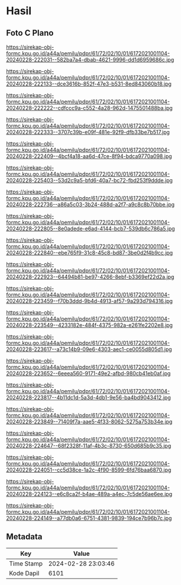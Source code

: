 # Hasil

## Foto C Plano

https://sirekap-obj-formc.kpu.go.id/a44a/pemilu/pdpr/61/72/02/10/01/6172021001104-20240228-222031--582ba7a4-dbab-4621-9996-dd1d6959686c.jpg

https://sirekap-obj-formc.kpu.go.id/a44a/pemilu/pdpr/61/72/02/10/01/6172021001104-20240228-222133--dce3616b-852f-47e3-b531-8ed843060b18.jpg

https://sirekap-obj-formc.kpu.go.id/a44a/pemilu/pdpr/61/72/02/10/01/6172021001104-20240228-222222--cdfccc9a-c552-4a28-962d-1475501488ba.jpg

https://sirekap-obj-formc.kpu.go.id/a44a/pemilu/pdpr/61/72/02/10/01/6172021001104-20240228-222333--3707c39b-e09f-481e-92f9-dfb33be7b517.jpg

https://sirekap-obj-formc.kpu.go.id/a44a/pemilu/pdpr/61/72/02/10/01/6172021001104-20240228-222409--4bcf4a18-aa6d-47ce-8f94-bdca9770a098.jpg

https://sirekap-obj-formc.kpu.go.id/a44a/pemilu/pdpr/61/72/02/10/01/6172021001104-20240228-225403--53d2c9a5-bfd6-40a7-bc72-fbd253f9ddde.jpg

https://sirekap-obj-formc.kpu.go.id/a44a/pemilu/pdpr/61/72/02/10/01/6172021001104-20240228-222736--a86a5c03-3b24-488d-a2f7-a9c8c8b70bbe.jpg

https://sirekap-obj-formc.kpu.go.id/a44a/pemilu/pdpr/61/72/02/10/01/6172021001104-20240228-222805--8e0adede-e6ad-4144-bcb7-539db6c786a5.jpg

https://sirekap-obj-formc.kpu.go.id/a44a/pemilu/pdpr/61/72/02/10/01/6172021001104-20240228-222840--ebe765f9-31c8-45c8-bd87-3be0d2f4b9cc.jpg

https://sirekap-obj-formc.kpu.go.id/a44a/pemilu/pdpr/61/72/02/10/01/6172021001104-20240228-222923--64494b81-be97-4266-8ebf-b3369ef22d2a.jpg

https://sirekap-obj-formc.kpu.go.id/a44a/pemilu/pdpr/61/72/02/10/01/6172021001104-20240228-223459--f70b3ddd-9b4d-4913-af57-9a293d794316.jpg

https://sirekap-obj-formc.kpu.go.id/a44a/pemilu/pdpr/61/72/02/10/01/6172021001104-20240228-223549--4233182e-484f-4375-982a-e261fe2202e8.jpg

https://sirekap-obj-formc.kpu.go.id/a44a/pemilu/pdpr/61/72/02/10/01/6172021001104-20240228-223617--a73c14b9-09e6-4303-aec1-ce0055d805d1.jpg

https://sirekap-obj-formc.kpu.go.id/a44a/pemilu/pdpr/61/72/02/10/01/6172021001104-20240228-223652--6eeea560-9171-49e2-afbd-980cb41eb0af.jpg

https://sirekap-obj-formc.kpu.go.id/a44a/pemilu/pdpr/61/72/02/10/01/6172021001104-20240228-223817--4b11dc1d-5a3d-4db1-9e56-ba4bd9043412.jpg

https://sirekap-obj-formc.kpu.go.id/a44a/pemilu/pdpr/61/72/02/10/01/6172021001104-20240228-223849--71409f7a-aae5-4f33-8062-5275a753b34e.jpg

https://sirekap-obj-formc.kpu.go.id/a44a/pemilu/pdpr/61/72/02/10/01/6172021001104-20240228-224647--68f2328f-11af-4b3c-8730-650d685b9c35.jpg

https://sirekap-obj-formc.kpu.go.id/a44a/pemilu/pdpr/61/72/02/10/01/6172021001104-20240228-224051--cc5d38ce-1a2c-4f90-8599-6fd76baa6870.jpg

https://sirekap-obj-formc.kpu.go.id/a44a/pemilu/pdpr/61/72/02/10/01/6172021001104-20240228-224123--e6c8ca2f-b4ae-489a-a4ec-7c5de56ae6ee.jpg

https://sirekap-obj-formc.kpu.go.id/a44a/pemilu/pdpr/61/72/02/10/01/6172021001104-20240228-224149--a77db0a6-6751-4381-9839-194ce7b96b7c.jpg


## Metadata

| Key        | Value               |
| ---------- | ------------------- |
| Time Stamp | 2024-02-28 23:03:46 |
| Kode Dapil | 6101                |



